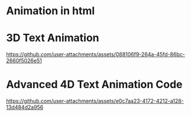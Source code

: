 # Animation in html

# 3D Text Animation

https://github.com/user-attachments/assets/088106f9-264a-45fd-86bc-2660f5026e51

# Advanced 4D Text Animation Code

https://github.com/user-attachments/assets/e0c7aa23-4172-4212-a128-13d484d2a956
